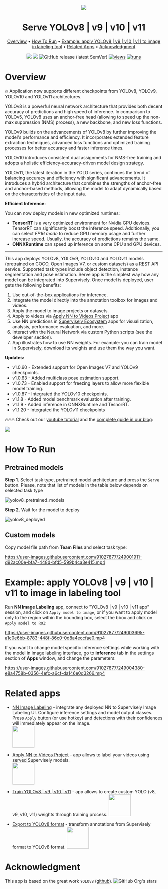 
<div align="center" markdown>
<img src="https://github.com/user-attachments/assets/8d234078-7d17-4c55-8c53-5534297e1e8c"/>  

# Serve YOLOv8 | v9 | v10 | v11

<p align="center">
  <a href="#Overview">Overview</a> •
  <a href="#How-To-Run">How To Run</a> •
  <a href="#example-apply-yolov8--v9--v10--v11-to-image-in-labeling-tool">Example: apply YOLOv8 | v9 | v10 | v11 to image in labeling tool</a> •
  <a href="#Related-apps">Related Apps</a> •
  <a href="#Acknowledgment">Acknowledgment</a>
</p>

[![](https://img.shields.io/badge/supervisely-ecosystem-brightgreen)](https://ecosystem.supervisely.com/apps/supervisely-ecosystem/yolov8/serve)
[![](https://img.shields.io/badge/slack-chat-green.svg?logo=slack)](https://supervisely.com/slack)
![GitHub release (latest SemVer)](https://img.shields.io/github/v/release/supervisely-ecosystem/yolov8)
[![views](https://app.supervisely.com/img/badges/views/supervisely-ecosystem/yolov8/serve.png)](https://supervisely.com)
[![runs](https://app.supervisely.com/img/badges/runs/supervisely-ecosystem/yolov8/serve.png)](https://supervisely.com)

</div>

# Overview

🔥 Application now supports different checkpoints from YOLOv8, YOLOv9, YOLOv10 and YOLOv11 architectures.

YOLOv8 is a powerful neural network architecture that provides both decent accuracy of predictions and high speed of inference. In comparison to YOLOv5, YOLOv8 uses an anchor-free head (allowing to speed up the non-max suppression (NMS) process), a new backbone, and new loss functions.

YOLOv9 builds on the advancements of YOLOv8 by further improving the model's performance and efficiency. It incorporates extended feature extraction techniques, advanced loss functions and optimized training processes for better accuracy and faster inference times.

YOLOv10 introduces consistent dual assignments for NMS-free training and adopts a holistic efficiency-accuracy-driven model design strategy.

YOLOv11, the latest iteration in the YOLO series, continues the trend of balancing accuracy and efficiency with significant advancements. It introduces a hybrid architecture that combines the strengths of anchor-free and anchor-based methods, allowing the model to adapt dynamically based on the characteristics of the input data.

**Efficient Inference:**

You can now deploy models in new optimized runtimes:
- **TensorRT** is a very optimized environment for Nvidia GPU devices. TensorRT can significantly boost the inference speed. Additionally, you can select *FP16 mode* to reduce GPU memory usage and further increase speed. Usually, the accuracy of predictions remains the same.
- **ONNXRuntime** can speed up inference on some CPU and GPU devices.

----

This app deploys YOLOv8, YOLOv9, YOLOv10 and YOLOv11 models (pretrained on COCO, Open Images V7, or custom datasets) as a REST API service. Supported task types include object detection, instance segmentation and pose estimation. Serve app is the simplest way how any model can be integrated into Supervisely. Once model is deployed, user gets the following benefits:

1. Use out-of-the-box applications for inference.
2. Integrate the model directly into the annotation toolbox for images and videos.
3. Apply the model to image projects or datasets.
4. Apply to videos via [Apply NN to Videos Project](../../../../supervisely-ecosystem/apply-nn-to-videos-project) app
5. Use NN predictions in [Supervisely Ecosystem](https://ecosystem.supervisely.com/) apps for visualization, analysis, performance evaluation, and more.
6. Interact with the Neural Network via custom Python scripts (see the developer section).
7. App illustrates how to use NN weights. For example: you can train model in Supervisely, download its weights and use them the way you want.

**Updates:**

- v1.0.60 - Extended support for Open Images V7 and YOLOv9 checkpoints.
- v1.0.63 - Added multiclass pose estimation support.
- v1.0.73 - Enabled support for freezing layers to allow more flexible model training.
- v1.0.87 - Integrated the YOLOv10 checkpoints.
- v1.1.8  - Added model benchmark evaluation after training.
- v1.1.9  - Added inference in ONNXRuntime and TesnorRT.
- v1.1.20 - Integrated the YOLOv11 checkpoints

🔥🔥🔥 Check out our [youtube tutorial](https://youtu.be/Rsr8xWJ6s9I) and the [complete guide in our blog](https://supervisely.com/blog/train-yolov8-on-custom-data-no-code/):   

<a href="https://youtu.be/Rsr8xWJ6s9I" target="_blank"><img src="https://github.com/supervisely-ecosystem/yolov8/assets/12828725/beb89aaf-94cb-4044-84f1-33f2f17bbe7e"/></a>

# How To Run

## Pretrained models

**Step 1.** Select task type, pretrained model architecture and press the `Serve` button. Please, note that list of models in the table below depends on selected task type

![yolov8_pretrained_models](https://user-images.githubusercontent.com/91027877/249001243-2a15502d-8fb6-4059-afac-808ad938dd61.png)

**Step 2.** Wait for the model to deploy

![yolov8_deployed](https://user-images.githubusercontent.com/91027877/249001614-da175901-2667-4d4c-a8dd-5b0d94c4919b.png)

## Custom models

Copy model file path from **Team Files** and select task type:

https://user-images.githubusercontent.com/91027877/249001911-d92ac00e-bfa7-448d-bfd5-599b4ca3e415.mp4

# Example: apply YOLOv8 | v9 | v10 | v11 to image in labeling tool

Run **NN Image Labeling** app, connect to "YOLOv8 | v9 | v10 | v11 app" session, and click on `Apply model to image`, or if you want to apply model only to the region within the bounding box, select the bbox and click on `Apply model to ROI`:

https://user-images.githubusercontent.com/91027877/249003695-a1c0e6bb-8783-448f-86c0-0d8a4eccfae0.mp4

If you want to change model specific inference settings while working with the model in image labeling interface, go to **inference** tab in the settings section of **Apps** window, and change the parameters:

https://user-images.githubusercontent.com/91027877/249004380-e8a4758b-0356-4efc-a6cf-da146e0d3266.mp4

# Related apps

- [NN Image Labeling](../../../../supervisely-ecosystem/supervisely-ecosystem%252Fnn-image-labeling%252Fannotation-tool) - integrate any deployed NN to Supervisely Image Labeling UI. Configure inference settings and model output classes. Press `Apply` button (or use hotkey) and detections with their confidences will immediately appear on the image.   
    <img data-key="sly-module-link" data-module-slug="supervisely-ecosystem/nn-image-labeling/annotation-tool" src="https://i.imgur.com/hYEucNt.png" height="70px" margin-bottom="20px"/>

- [Apply NN to Videos Project](../../../../supervisely-ecosystem/apply-nn-to-videos-project) - app allows to label your videos using served Supervisely models.  
  <img data-key="sly-module-link" data-module-slug="supervisely-ecosystem/apply-nn-to-videos-project" src="https://imgur.com/LDo8K1A.png" height="70px" margin-bottom="20px" />

- [Train YOLOv8 | v9 | v10 | v11](https://ecosystem.supervisely.com/apps/supervisely-ecosystem/yolov8/train) - app allows to create custom YOLO (v8, v9, v10, v11) weights through training process.
    <img data-key="sly-module-link" data-module-slug="supervisely-ecosystem/yolov8/train" src="https://github.com/supervisely-ecosystem/yolov8/assets/115161827/82348f9a-38fc-4736-885c-d6786e37a218" height="70px" margin-bottom="20px"/>

- [Export to YOLOv8 format](../../../../supervisely-ecosystem/export-to-yolov8) - transform annotations from Supervisely format to YOLOv8 format.
    <img data-key="sly-module-link" data-module-slug="supervisely-ecosystem/export-to-yolov8" src="https://github.com/supervisely-ecosystem/yolov8/assets/115161827/01d6658f-11c3-40a3-8ff5-100a27fa1480" height="70px" margin-bottom="20px"/>
    
# Acknowledgment

This app is based on the great work `YOLOv8` ([github](https://github.com/ultralytics/ultralytics)). ![GitHub Org's stars](https://img.shields.io/github/stars/ultralytics/ultralytics?style=social)




